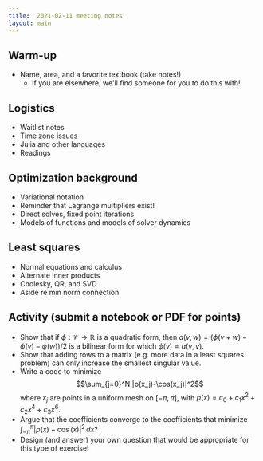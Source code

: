 ```yaml
---
title:  2021-02-11 meeting notes
layout: main
---
```


## Warm-up

- Name, area, and a favorite textbook (take notes!)
  - If you are elsewhere, we'll find someone for you to do this with!

## Logistics

- Waitlist notes
- Time zone issues
- Julia and other languages
- Readings

## Optimization background

- Variational notation
- Reminder that Lagrange multipliers exist!
- Direct solves, fixed point iterations
- Models of functions and models of solver dynamics

## Least squares

- Normal equations and calculus
- Alternate inner products
- Cholesky, QR, and SVD
- Aside re min norm connection

## Activity (submit a notebook or PDF for points)

- Show that if $\phi : \mathcal{V} \rightarrow \mathbb{R}$ is a 
  quadratic form, then $a(v,w) = (\phi(v+w)-\phi(v)-\phi(w))/2$ is a
  bilinear form for which $\phi(v) = a(v,v)$.
- Show that adding rows to a matrix (e.g. more data in a least squares
  problem) can only increase the smallest singular value.
- Write a code to minimize
  $$\sum_{j=0}^N |p(x_j)-\cos(x_j)|^2$$
  where $x_j$ are points in a uniform mesh on $[-\pi, \pi]$,
  with $p(x) = c_0 + c_1 x^2 + c_2 x^4 + c_3 x^6$.
- Argue that the coefficients converge to the coefficients that minimize
  $\int_{-\pi}^\pi |p(x)-\cos(x)|^2 \, dx$?
- Design (and answer) your own question that would be appropriate for
  this type of exercise!
